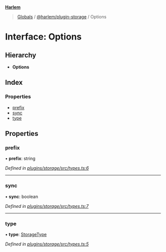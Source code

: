 **[Harlem](../README.md)**

> [Globals](../README.md) / [@harlem/plugin-storage](../modules/_harlem_plugin_storage.md) / Options

# Interface: Options

## Hierarchy

* **Options**

## Index

### Properties

* [prefix](_harlem_plugin_storage.options.md#prefix)
* [sync](_harlem_plugin_storage.options.md#sync)
* [type](_harlem_plugin_storage.options.md#type)

## Properties

### prefix

•  **prefix**: string

*Defined in [plugins/storage/src/types.ts:6](https://github.com/andrewcourtice/harlem/blob/24564e7/plugins/storage/src/types.ts#L6)*

___

### sync

•  **sync**: boolean

*Defined in [plugins/storage/src/types.ts:7](https://github.com/andrewcourtice/harlem/blob/24564e7/plugins/storage/src/types.ts#L7)*

___

### type

•  **type**: [StorageType](../modules/_harlem_plugin_storage.md#storagetype)

*Defined in [plugins/storage/src/types.ts:5](https://github.com/andrewcourtice/harlem/blob/24564e7/plugins/storage/src/types.ts#L5)*
